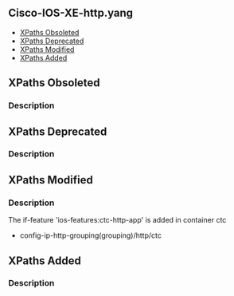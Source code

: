 ## Cisco-IOS-XE-http.yang


- [XPaths Obsoleted](#xpaths-obsoleted)
- [XPaths Deprecated](#xpaths-deprecated)
- [XPaths Modified](#xpaths-modified)
- [XPaths Added](#xpaths-added)

## XPaths Obsoleted

### Description

## XPaths Deprecated

### Description

## XPaths Modified

### Description

The if-feature 'ios-features:ctc-http-app' is added in container ctc

- config-ip-http-grouping(grouping)/http/ctc

## XPaths Added

### Description
